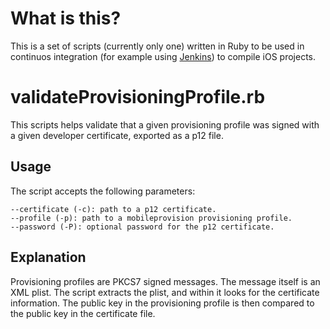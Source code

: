 # What is this? #

This is a set of scripts (currently only one) written in Ruby to be used in continuos integration (for example using [Jenkins](http://jenkins-ci.org)) to compile iOS projects.

# validateProvisioningProfile.rb #

This scripts helps validate that a given provisioning profile was signed with a given developer certificate, exported as a p12 file.

## Usage ##

The script accepts the following parameters:

    --certificate (-c): path to a p12 certificate.
    --profile (-p): path to a mobileprovision provisioning profile.
    --password (-P): optional password for the p12 certificate.

## Explanation ##

Provisioning profiles are PKCS7 signed messages. The message itself is an XML plist. The script extracts the plist, and within it looks for the certificate information.
The public key in the provisioning profile is then compared to the public key in the certificate file.
